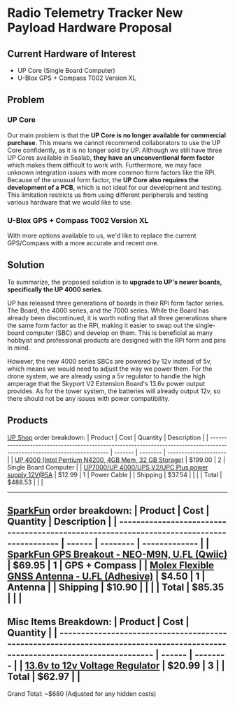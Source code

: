 # Radio Telemetry Tracker New Payload Hardware Proposal

## Current Hardware of Interest
- UP Core (Single Board Computer)
- U-Blox GPS + Compass T002 Version XL

## Problem
### UP Core
Our main problem is that the **UP Core is no longer available for commercial purchase**. This means we cannot recommend collaborators to use the UP Core confidently, as it is no longer sold by UP. Although we still have three UP Cores available in Sealab, **they have an unconventional form factor** which makes them difficult to work with. Furthermore, we may face unknown integration issues with more common form factors like the RPi. Because of the unusual form factor, the **UP Core also requires the development of a PCB**, which is not ideal for our development and testing. This limitation restricts us from using different peripherals and testing various hardware that we would like to use.

### U-Blox GPS + Compass T002 Version XL
With more options available to us, we'd like to replace the current GPS/Compass with a more accurate and recent one.

## Solution
To summarize, the proposed solution is to **upgrade to UP's newer boards, specifically the UP 4000 series.**

UP has released three generations of boards in their RPi form factor series. The Board, the 4000 series, and the 7000 series. While the Board has already been discontinued, it is worth noting that all three generations share the same form factor as the RPi, making it easier to swap out the single-board computer (SBC) and develop on them. This is beneficial as many hobbyist and professional products are designed with the RPi form and pins in mind.

However, the new 4000 series SBCs are powered by 12v instead of 5v, which means we would need to adjust the way we power them. For the drone system, we are already using a 5v regulator to handle the high amperage that the Skyport V2 Extension Board's 13.6v power output provides. As for the tower system, the batteries will already output 12v, so there should not be any issues with power compatibility.

## Products
[UP Shop](https://up-shop.org/) order breakdown:
| Product                                                                                                                  | Cost    | Quantity | Description           |
| ------------------------------------------------------------------------------------------------------------------------ | ------- | -------- | --------------------- |
| [UP 4000 (Intel Pentium N4200, 4GB Mem, 32 GB Storage)](https://up-shop.org/default/up4000series.html)                   | $199.00 | 2        | Single Board Computer |
| [UP7000/UP 4000/UPS V2/UPC Plus power supply 12V@5A](https://up-shop.org/default/up-core-plus-power-supply-12vat5a.html) | $12.99  | 1        | Power Cable           |
| Shipping                                                                                                                 | $37.54  |          |                       |
| Total                                                                                                                    | $488.53 |          |                       |

---
[SparkFun](https://www.sparkfun.com/) order breakdown:
| Product                                                                                  | Cost   | Quantity | Description   |
| ---------------------------------------------------------------------------------------- | ------ | -------- | ------------- |
| [SparkFun GPS Breakout - NEO-M9N, U.FL (Qwiic)](https://www.sparkfun.com/products/15712) | $69.95 | 1        | GPS + Compass |
| [Molex Flexible GNSS Antenna - U.FL (Adhesive)](https://www.sparkfun.com/products/15246) | $4.50  | 1        | Antenna       |
| Shipping                                                                                 | $10.90 |          |               |
| Total                                                                                    | $85.35 |          |               |
---

Misc Items Breakdown:
| Product                                                                                                                      | Cost   | Quantity |
| ---------------------------------------------------------------------------------------------------------------------------- | ------ | -------- |
| [13.6v to 12v Voltage Regulator](https://www.amazon.com/Stabilizer-Converter-Waterproof-Automatic-Transformer/dp/B097BHZW7N) | $20.99 | 3        |
| Total                                                                                                                        | $62.97 |          |
---
Grand Total: ~$680 (Adjusted for any hidden costs)
